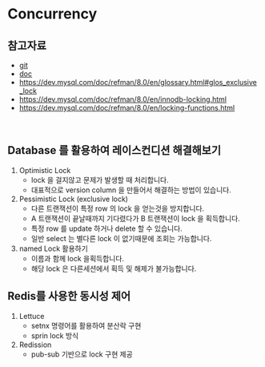 # Concurrency

## 참고자료
- [git](https://github.com/sangyongchoi/stock-example)
- [doc](https://docs.google.com/document/d/1Nax0Q0dQpE0dlGFdro65kRZE_7wkmBbxrgCmcdhCJ0o/edit)
- https://dev.mysql.com/doc/refman/8.0/en/glossary.html#glos_exclusive_lock
- https://dev.mysql.com/doc/refman/8.0/en/innodb-locking.html
- https://dev.mysql.com/doc/refman/8.0/en/locking-functions.html


<br/>

## Database 를 활용하여 레이스컨디션 해결해보기
1. Optimistic Lock  
   - lock 을 걸지않고 문제가 발생할 때 처리합니다.
   - 대표적으로 version column 을 만들어서 해결하는 방법이 있습니다. 
2. Pessimistic Lock (exclusive lock)  
   - 다른 트랜잭션이 특정 row 의 lock 을 얻는것을 방지합니다.
   - A 트랜잭션이 끝날때까지 기다렸다가 B 트랜잭션이 lock 을 획득합니다.
   - 특정 row 를 update 하거나 delete 할 수 있습니다.
   - 일반 select 는 별다른 lock 이 없기때문에 조회는 가능합니다.
3. named Lock 활용하기
   - 이름과 함께 lock 을획득합니다.
   - 해당 lock 은 다른세션에서 획득 및 해제가 불가능합니다.


## Redis를 사용한 동시성 제어
1. Lettuce
   - setnx 명령어를 활용하여 분산락 구현
   - sprin lock 방식
2. Redission
   - pub-sub 기반으로 lock 구현 제공